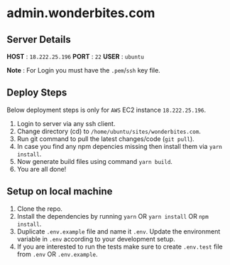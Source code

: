 # admin.wonderbites.com

## Server Details
**HOST** : `18.222.25.196`
**PORT** : `22`
**USER** : `ubuntu`

**Note** : For Login you must have the `.pem`/`ssh` key file.


## Deploy Steps
Below deployment steps is only for `AWS` EC2 instance `18.222.25.196`.

1. Login to server via any ssh client.
2. Change directory (cd) to `/home/ubuntu/sites/wonderbites.com`.
3. Run git command to pull the latest changes/code (`git pull`).
4. In case you find any npm depencies missing then install them via `yarn install`.
5. Now generate build files using command `yarn build`.
6. You are all done!


## Setup on local machine
1. Clone the repo.
2. Install the dependencies by running `yarn` OR `yarn install` OR `npm install`.
3. Duplicate `.env.example` file and name it `.env`. Update the environment variable in `.env` according to your development setup.
4. If you are interested to run the tests make sure to create `.env.test` file from `.env` OR `.env.example`.
